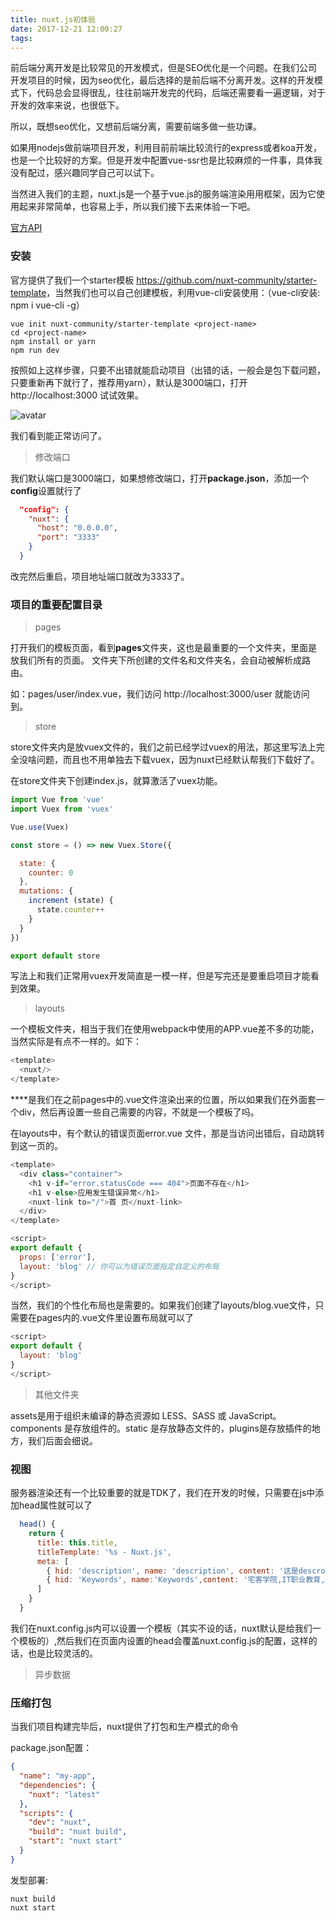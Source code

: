 ```yaml
---
title: nuxt.js初体验
date: 2017-12-21 12:00:27
tags:
---
```


前后端分离开发是比较常见的开发模式，但是SEO优化是一个问题。在我们公司开发项目的时候，因为seo优化，最后选择的是前后端不分离开发。这样的开发模式下，代码总会显得很乱，往往前端开发完的代码，后端还需要看一遍逻辑，对于开发的效率来说，也很低下。

所以，既想seo优化，又想前后端分离，需要前端多做一些功课。

如果用nodejs做前端项目开发，利用目前前端比较流行的express或者koa开发，也是一个比较好的方案。但是开发中配置vue-ssr也是比较麻烦的一件事，具体我没有配过，感兴趣同学自己可以试下。

当然进入我们的主题，nuxt.js是一个基于vue.js的服务端渲染用用框架，因为它使用起来非常简单，也容易上手，所以我们接下去来体验一下吧。

<!-- more -->

[官方API](https://zh.nuxtjs.org/)

### 安装

官方提供了我们一个starter模板 <https://github.com/nuxt-community/starter-template>，当然我们也可以自己创建模板，利用vue-cli安装使用：（vue-cli安装:  npm i vue-cli -g）

```shell
vue init nuxt-community/starter-template <project-name>
cd <project-name>
npm install or yarn
npm run dev
```

按照如上这样步骤，只要不出错就能启动项目（出错的话，一般会是包下载问题，只要重新再下就行了，推荐用yarn），默认是3000端口，打开 http://localhost:3000 试试效果。

![avatar](/images/nuxt/nuxt_1.png)

我们看到能正常访问了。

> 修改端口

我们默认端口是3000端口，如果想修改端口，打开**package.json**，添加一个**config**设置就行了

```json
  "config": {
    "nuxt": {
      "host": "0.0.0.0",
      "port": "3333"
    }
  }
```

改完然后重启，项目地址端口就改为3333了。

### 项目的重要配置目录

> pages

打开我们的模板页面，看到**pages**文件夹，这也是最重要的一个文件夹，里面是放我们所有的页面。
文件夹下所创建的文件名和文件夹名，会自动被解析成路由。

如：pages/user/index.vue，我们访问  http://localhost:3000/user 就能访问到。

> store

store文件夹内是放vuex文件的，我们之前已经学过vuex的用法，那这里写法上完全没啥问题，而且也不用单独去下载vuex，因为nuxt已经默认帮我们下载好了。

在store文件夹下创建index.js，就算激活了vuex功能。

```js
import Vue from 'vue'
import Vuex from 'vuex'

Vue.use(Vuex)

const store = () => new Vuex.Store({

  state: {
    counter: 0
  },
  mutations: {
    increment (state) {
      state.counter++
    }
  }
})

export default store
```

写法上和我们正常用vuex开发简直是一模一样，但是写完还是要重启项目才能看到效果。

> layouts

一个模板文件夹，相当于我们在使用webpack中使用的APP.vue差不多的功能，当然实际是有点不一样的。如下：

```js
<template>
  <nuxt/>
</template>
```

**<nuxt/>**是我们在之前pages中的.vue文件渲染出来的位置，所以如果我们在外面套一个div，然后再设置一些自己需要的内容，不就是一个模板了吗。

在layouts中，有个默认的错误页面error.vue 文件，那是当访问出错后，自动跳转到这一页的。

```js
<template>
  <div class="container">
    <h1 v-if="error.statusCode === 404">页面不存在</h1>
    <h1 v-else>应用发生错误异常</h1>
    <nuxt-link to="/">首 页</nuxt-link>
  </div>
</template>

<script>
export default {
  props: ['error'],
  layout: 'blog' // 你可以为错误页面指定自定义的布局
}
</script>
```

当然，我们的个性化布局也是需要的。如果我们创建了layouts/blog.vue文件，只需要在pages内的.vue文件里设置布局就可以了

```js
<script>
export default {
  layout: 'blog'
}
</script>
```

> 其他文件夹

assets是用于组织未编译的静态资源如 LESS、SASS 或 JavaScript。components 是存放组件的。static 是存放静态文件的，plugins是存放插件的地方，我们后面会细说。

### 视图

服务器渲染还有一个比较重要的就是TDK了，我们在开发的时候，只需要在js中添加head属性就可以了

```js
  head() {
    return {
      title: this.title,
      titleTemplate: '%s - Nuxt.js',
      meta: [
        { hid: 'description', name: 'description', content: '这是descroiption，自定义的' },
        { hid: 'Keywords', name:'Keywords',content: '宅客学院,IT职业教育,大数据培训,Hadoop培训,Spark培训'}
      ]
    }
  }
```

我们在nuxt.config.js内可以设置一个模板（其实不设的话，nuxt默认是给我们一个模板的）,然后我们在页面内设置的head会覆盖nuxt.config.js的配置，这样的话，也是比较灵活的。

> 异步数据


### 压缩打包

当我们项目构建完毕后，nuxt提供了打包和生产模式的命令

package.json配置：

```json
{
  "name": "my-app",
  "dependencies": {
    "nuxt": "latest"
  },
  "scripts": {
    "dev": "nuxt",
    "build": "nuxt build",
    "start": "nuxt start"
  }
}
```

发型部署:

```shell
nuxt build
nuxt start
```